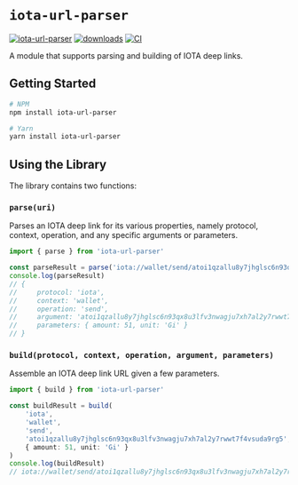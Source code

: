 # `iota-url-parser`

[![iota-url-parser](https://img.shields.io/badge/iota--url--parser-v0.0.2-informational)](https://github.com/maxwellmattryan/iota-url-parser)
[![downloads](https://img.shields.io/npm/dm/iota-url-parser)](https://npmjs.com/package/iota-url-parser)
[![CI](https://github.com/maxwellmattryan/iota-url-parser/actions/workflows/ci.yml/badge.svg)](https://github.com/maxwellmattryan/iota-url-parser/actions/workflows/ci.yml)

A module that supports parsing and building of IOTA deep links.

## Getting Started

```bash
# NPM
npm install iota-url-parser

# Yarn
yarn install iota-url-parser
```

## Using the Library

The library contains two functions:

### `parse(uri)`

Parses an IOTA deep link for its various properties, namely
protocol, context, operation, and any specific arguments or parameters.

```typescript
import { parse } from 'iota-url-parser'

const parseResult = parse('iota://wallet/send/atoi1qzallu8y7jhglsc6n93qx8u3lfv3nwagju7xh7al2y7rwwt7f4vsuda9rg5?amount=51&unit=Gi')
console.log(parseResult)
// {
//     protocol: 'iota',
//     context: 'wallet',
//     operation: 'send',
//     argument: 'atoi1qzallu8y7jhglsc6n93qx8u3lfv3nwagju7xh7al2y7rwwt7f4vsuda9rg5',
//     parameters: { amount: 51, unit: 'Gi' }
// }
```

### `build(protocol, context, operation, argument, parameters)`

Assemble an IOTA deep link URL given a few parameters.

```typescript
import { build } from 'iota-url-parser'

const buildResult = build(
    'iota',
    'wallet', 
    'send', 
    'atoi1qzallu8y7jhglsc6n93qx8u3lfv3nwagju7xh7al2y7rwwt7f4vsuda9rg5', 
    { amount: 51, unit: 'Gi' }
)
console.log(buildResult)
// iota://wallet/send/atoi1qzallu8y7jhglsc6n93qx8u3lfv3nwagju7xh7al2y7rwwt7f4vsuda9rg5?amount=51&unit=Gi
```

